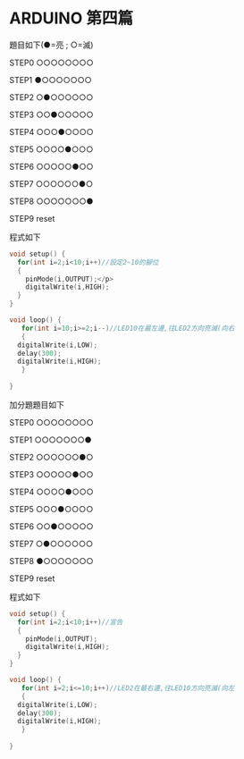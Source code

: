 # ARDUINO 第四篇
題目如下(●=亮 ; ○=滅)</p>
STEP0 ○○○○○○○○</p>
STEP1 ●○○○○○○○</p>
STEP2 ○●○○○○○○</p>
STEP3 ○○●○○○○○</p>
STEP4 ○○○●○○○○</p>
STEP5 ○○○○●○○○</p>
STEP6 ○○○○○●○○</p>
STEP7 ○○○○○○●○</p>
STEP8 ○○○○○○○●</p>
STEP9 reset</p>

程式如下</p>
```C++
void setup() {
  for(int i=2;i<10;i++)//設定2~10的腳位
  {
    pinMode(i,OUTPUT);</p>
    digitalWrite(i,HIGH);
  }
}

void loop() {
   for(int i=10;i>=2;i--)//LED10在最左邊,往LED2方向亮滅(向右
   {
  digitalWrite(i,LOW);
  delay(300);
  digitalWrite(i,HIGH); 
   }
  
}
```
加分題題目如下</p>
STEP0 ○○○○○○○○</p>
STEP1 ○○○○○○○●</p>
STEP2 ○○○○○○●○</p>
STEP3 ○○○○○●○○</p>
STEP4 ○○○○●○○○</p>
STEP5 ○○○●○○○○</p>
STEP6 ○○●○○○○○</p>
STEP7 ○●○○○○○○</p>
STEP8 ●○○○○○○○</p>
STEP9 reset</p>
程式如下
```C++
void setup() {
  for(int i=2;i<10;i++)//宣告
  {
    pinMode(i,OUTPUT);
    digitalWrite(i,HIGH);
  }
}

void loop() {
   for(int i=2;i<=10;i++)//LED2在最右邊,往LED10方向亮滅(向左
   {
  digitalWrite(i,LOW);
  delay(300);
  digitalWrite(i,HIGH); 
   }
  
}
```

